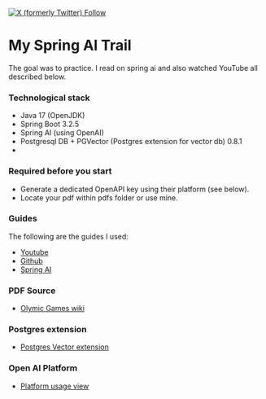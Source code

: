 [![X (formerly Twitter) Follow](https://img.shields.io/twitter/follow/dorbendov)](https://twitter.com/intent/follow?screen_name=dorbendov)


# My Spring AI Trail
The goal was to practice. I read on spring ai and also watched YouTube all described below.

### Technological stack
* Java 17 (OpenJDK)
* Spring Boot 3.2.5 
* Spring AI (using OpenAI)
* Postgresql DB + PGVector (Postgres extension for vector db) 0.8.1
* 

### Required before you start
* Generate a dedicated OpenAPI key using their platform (see below).
* Locate your pdf within pdfs folder or use mine.  

### Guides

The following are the guides I used:

* [Youtube](https://www.youtube.com/watch?v=aNKDoiOUo9M)
* [Github](https://github.com/spring-tips/llm-rag-with-spring-ai)
* [Spring AI](https://spring.io/projects/spring-ai)

### PDF Source

* [Olymic Games wiki](https://en.wikipedia.org/wiki/Olympic_Games)

### Postgres extension

* [Postgres Vector extension](https://www.postgresql.org/about/news/pgvector-050-released-2700/)

### Open AI Platform

* [Platform usage view](https://platform.openai.com/usage)